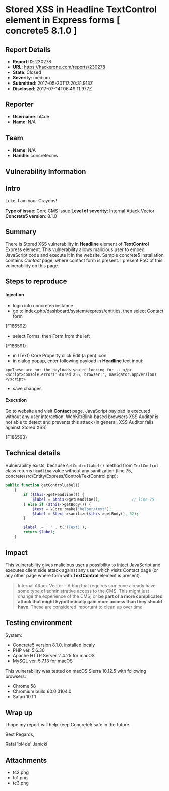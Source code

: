 # Stored XSS in Headline TextControl element in Express forms [ concrete5 8.1.0 ]

## Report Details
- **Report ID**: 230278
- **URL**: https://hackerone.com/reports/230278
- **State**: Closed
- **Severity**: medium
- **Submitted**: 2017-05-20T17:20:31.913Z
- **Disclosed**: 2017-07-14T06:49:11.977Z

## Reporter
- **Username**: bl4de
- **Name**: N/A

## Team
- **Name**: N/A
- **Handle**: concretecms

## Vulnerability Information
## Intro

Luke, I am your Crayons!


__Type of issue__: Core CMS issue
__Level of severity__: Internal Attack Vector
__Concrete5 version__: 8.1.0

## Summary

There is Stored XSS vulnerability in __Headline__ element of __TextControl__ Express element. This vulnerability allows malicious user to embed JavaScript code and execute it in the website.
Sample concrete5 installation contains *Contact* page, where contact form is present. I present PoC of this vulnerability on this page.

## Steps to reproduce

#### Injection

- login into concrete5 instance
- go to index.php/dashboard/system/express/entities, then select Contact form

{F186592}

- select Forms, then Form from the left

{F186591}

- in (Text) Core Property click Edit (a pen) icon
- in dialog popup, enter following payload in __Headline__ text input:

```
<p>These are not the payloads you're looking for... </p><script>console.error('Stored XSS, browser:', navigator.appVersion)</script>
```

- save changes

#### Execution

Go to website and visit __Contact__ page. JavaScript payload is executed without any user interaction. WebKit/Blink-based browsers XSS Auditor is not able to detect and prevents this attack (in general, XSS Auditor fails against Stored XSS)

{F186593}



## Technical details

Vulnerability exists, because ```GetControlLabel()``` method from ```TextControl``` class returns ```Headline``` value without any sanitization (line 75, concrete/src/Entity/Express/Control/TextControl.php):

```php
public function getControlLabel()
    {
        if ($this->getHeadline()) {
            $label = $this->getHeadline();              // line 75
        } else if ($this->getBody()) {
            $text = \Core::make('helper/text');
            $label = $text->sanitize($this->getBody(), 32);
        }

        $label .= ' ' . t('(Text)');
        return $label;
    }
```


## Impact

This vulnerability gives malicious user a possibility to inject JavaScript and executes client side attack against any user which visits Contact page (or any other page where form with __TextControl__ element is present).

> Internal Attack Vector - A bug that requires someone already have some type of administrative access to the CMS. This might just change the experience of the CMS, or __be part of a more complicated attack that might hypothetically gain more access than they should have__. These are considered important to clean up over time.


## Testing environment

System:

- Concrete5 version 8.1.0, installed localy
- PHP ver. 5.6.30
- Apache HTTP Server 2.4.25 for macOS
- MySQL ver. 5.7.13 for macOS

This vulnerability was tested on macOS Sierra 10.12.5 with following browsers:

- Chrome 58
- Chromium build 60.0.3104.0
- Safari 10.1.1


## Wrap up

I hope my report will help keep Concrete5 safe in the future.

Best Regards,

Rafal 'bl4de' Janicki

## Attachments
- tc2.png
- tc1.png
- tc3.png
